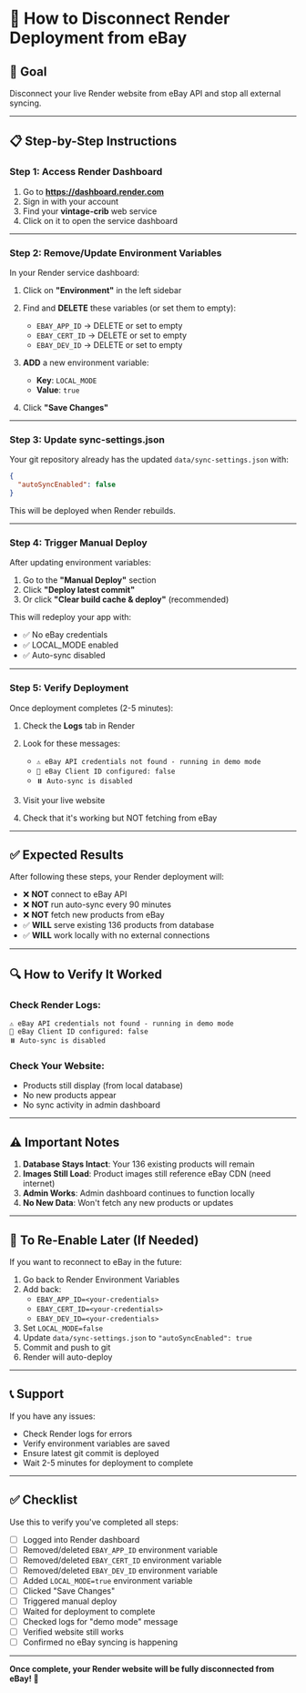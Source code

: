 # 🔌 How to Disconnect Render Deployment from eBay

## 🎯 Goal
Disconnect your live Render website from eBay API and stop all external syncing.

---

## 📋 Step-by-Step Instructions

### **Step 1: Access Render Dashboard**

1. Go to **https://dashboard.render.com**
2. Sign in with your account
3. Find your **vintage-crib** web service
4. Click on it to open the service dashboard

---

### **Step 2: Remove/Update Environment Variables**

In your Render service dashboard:

1. Click on **"Environment"** in the left sidebar
2. Find and **DELETE** these variables (or set them to empty):
   - `EBAY_APP_ID` → DELETE or set to empty
   - `EBAY_CERT_ID` → DELETE or set to empty
   - `EBAY_DEV_ID` → DELETE or set to empty

3. **ADD** a new environment variable:
   - **Key**: `LOCAL_MODE`
   - **Value**: `true`

4. Click **"Save Changes"**

---

### **Step 3: Update sync-settings.json**

Your git repository already has the updated `data/sync-settings.json` with:
```json
{
  "autoSyncEnabled": false
}
```

This will be deployed when Render rebuilds.

---

### **Step 4: Trigger Manual Deploy**

After updating environment variables:

1. Go to the **"Manual Deploy"** section
2. Click **"Deploy latest commit"**
3. Or click **"Clear build cache & deploy"** (recommended)

This will redeploy your app with:
- ✅ No eBay credentials
- ✅ LOCAL_MODE enabled
- ✅ Auto-sync disabled

---

### **Step 5: Verify Deployment**

Once deployment completes (2-5 minutes):

1. Check the **Logs** tab in Render
2. Look for these messages:
   - `⚠️ eBay API credentials not found - running in demo mode`
   - `🔑 eBay Client ID configured: false`
   - `⏸️ Auto-sync is disabled`

3. Visit your live website
4. Check that it's working but NOT fetching from eBay

---

## ✅ Expected Results

After following these steps, your Render deployment will:

- ❌ **NOT** connect to eBay API
- ❌ **NOT** run auto-sync every 90 minutes
- ❌ **NOT** fetch new products from eBay
- ✅ **WILL** serve existing 136 products from database
- ✅ **WILL** work locally with no external connections

---

## 🔍 How to Verify It Worked

### **Check Render Logs:**
```
⚠️ eBay API credentials not found - running in demo mode
🔑 eBay Client ID configured: false
⏸️ Auto-sync is disabled
```

### **Check Your Website:**
- Products still display (from local database)
- No new products appear
- No sync activity in admin dashboard

---

## ⚠️ Important Notes

1. **Database Stays Intact**: Your 136 existing products will remain
2. **Images Still Load**: Product images still reference eBay CDN (need internet)
3. **Admin Works**: Admin dashboard continues to function locally
4. **No New Data**: Won't fetch any new products or updates

---

## 🔄 To Re-Enable Later (If Needed)

If you want to reconnect to eBay in the future:

1. Go back to Render Environment Variables
2. Add back:
   - `EBAY_APP_ID=<your-credentials>`
   - `EBAY_CERT_ID=<your-credentials>`
   - `EBAY_DEV_ID=<your-credentials>`
3. Set `LOCAL_MODE=false`
4. Update `data/sync-settings.json` to `"autoSyncEnabled": true`
5. Commit and push to git
6. Render will auto-deploy

---

## 📞 Support

If you have any issues:
- Check Render logs for errors
- Verify environment variables are saved
- Ensure latest git commit is deployed
- Wait 2-5 minutes for deployment to complete

---

## ✅ Checklist

Use this to verify you've completed all steps:

- [ ] Logged into Render dashboard
- [ ] Removed/deleted `EBAY_APP_ID` environment variable
- [ ] Removed/deleted `EBAY_CERT_ID` environment variable
- [ ] Removed/deleted `EBAY_DEV_ID` environment variable
- [ ] Added `LOCAL_MODE=true` environment variable
- [ ] Clicked "Save Changes"
- [ ] Triggered manual deploy
- [ ] Waited for deployment to complete
- [ ] Checked logs for "demo mode" message
- [ ] Verified website still works
- [ ] Confirmed no eBay syncing is happening

---

**Once complete, your Render website will be fully disconnected from eBay! 🎉**

